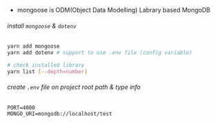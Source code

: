 - mongoose is ODM(Object Data Modelling) Labrary based MongoDB  
  
###### install `mongoose` & `dotenv`
```sh
yarn add mongoose
yarn add dotenv # support to use .env file (config variable)

# check installed library
yarn list [--depth=number]
```
  
###### create `.env` file on project root path & type info
```
PORT=4000
MONGO_URI=mongodb://localhost/test
```
  
